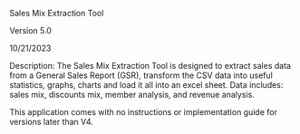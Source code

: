 Sales Mix Extraction Tool

Version 5.0

10/21/2023

Description:
The Sales Mix Extraction Tool is designed to extract sales data from a General Sales Report (GSR), transform the CSV data into useful statistics, graphs, charts and load it all into an excel sheet. Data includes: sales mix, discounts mix, member analysis, and revenue analysis. 

This application comes with no instructions or implementation guide for versions later than V4. 

